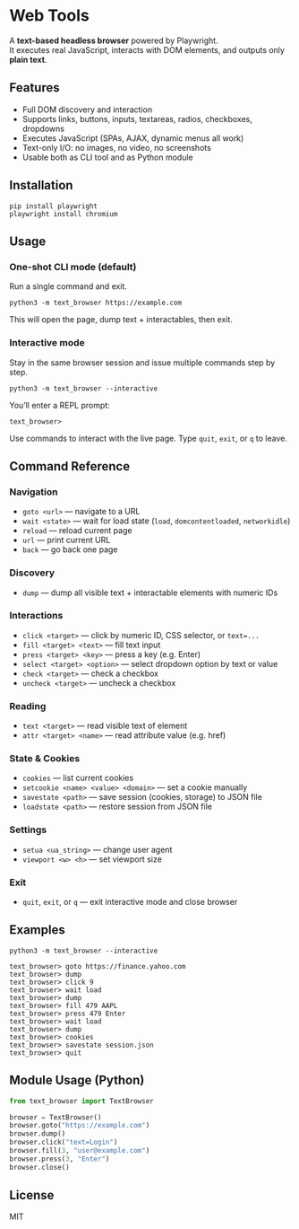 # Web Tools

A **text-based headless browser** powered by Playwright.  
It executes real JavaScript, interacts with DOM elements, and outputs only **plain text**.

## Features
- Full DOM discovery and interaction
- Supports links, buttons, inputs, textareas, radios, checkboxes, dropdowns
- Executes JavaScript (SPAs, AJAX, dynamic menus all work)
- Text-only I/O: no images, no video, no screenshots
- Usable both as CLI tool and as Python module

## Installation
```
pip install playwright
playwright install chromium
```

## Usage

### One-shot CLI mode (default)
Run a single command and exit.
```
python3 -m text_browser https://example.com
```
This will open the page, dump text + interactables, then exit.

### Interactive mode
Stay in the same browser session and issue multiple commands step by step.
```
python3 -m text_browser --interactive
```

You’ll enter a REPL prompt:
```
text_browser>
```
Use commands to interact with the live page. Type `quit`, `exit`, or `q` to leave.

## Command Reference

### Navigation
- `goto <url>` — navigate to a URL
- `wait <state>` — wait for load state (`load`, `domcontentloaded`, `networkidle`)
- `reload` — reload current page
- `url` — print current URL
- `back` — go back one page

### Discovery
- `dump` — dump all visible text + interactable elements with numeric IDs

### Interactions
- `click <target>` — click by numeric ID, CSS selector, or `text=...`
- `fill <target> <text>` — fill text input
- `press <target> <key>` — press a key (e.g. Enter)
- `select <target> <option>` — select dropdown option by text or value
- `check <target>` — check a checkbox
- `uncheck <target>` — uncheck a checkbox

### Reading
- `text <target>` — read visible text of element
- `attr <target> <name>` — read attribute value (e.g. href)

### State & Cookies
- `cookies` — list current cookies
- `setcookie <name> <value> <domain>` — set a cookie manually
- `savestate <path>` — save session (cookies, storage) to JSON file
- `loadstate <path>` — restore session from JSON file

### Settings
- `setua <ua_string>` — change user agent
- `viewport <w> <h>` — set viewport size

### Exit
- `quit`, `exit`, or `q` — exit interactive mode and close browser

## Examples
```
python3 -m text_browser --interactive

text_browser> goto https://finance.yahoo.com
text_browser> dump
text_browser> click 9
text_browser> wait load
text_browser> dump
text_browser> fill 479 AAPL
text_browser> press 479 Enter
text_browser> wait load
text_browser> dump
text_browser> cookies
text_browser> savestate session.json
text_browser> quit
```

## Module Usage (Python)
```python
from text_browser import TextBrowser

browser = TextBrowser()
browser.goto("https://example.com")
browser.dump()
browser.click("text=Login")
browser.fill(3, "user@example.com")
browser.press(3, "Enter")
browser.close()
```

## License
MIT